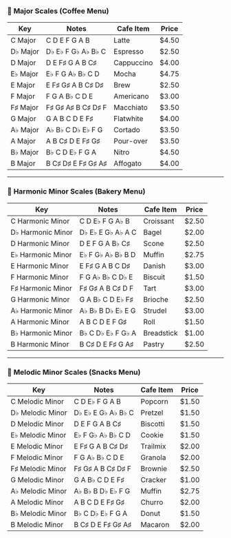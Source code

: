 

### 🌟 **Major Scales (Coffee Menu)**

| Key      | Notes              | Cafe Item    | Price  |
| -------- | ------------------ | ------------ | ------ |
| C Major  | C D E F G A B      | Latte        | $4.50  |
| D♭ Major | D♭ E♭ F G♭ A♭ B♭ C | Espresso     | $2.50  |
| D Major  | D E F♯ G A B C♯    | Cappuccino   | $4.00  |
| E♭ Major | E♭ F G A♭ B♭ C D   | Mocha        | $4.75  |
| E Major  | E F♯ G♯ A B C♯ D♯  | Brew         | $2.50  |
| F Major  | F G A B♭ C D E     | Americano    | $3.00  |
| F♯ Major | F♯ G♯ A♯ B C♯ D♯ F | Macchiato    | $3.50  |
| G Major  | G A B C D E F♯     | Flatwhite    | $4.00  |
| A♭ Major | A♭ B♭ C D♭ E♭ F G  | Cortado      | $3.50  |
| A Major  | A B C♯ D E F♯ G♯   | Pour-over    | $3.50  |
| B♭ Major | B♭ C D E♭ F G A    | Nitro        | $4.50  |
| B Major  | B C♯ D♯ E F♯ G♯ A♯ | Affogato     | $4.00  |

---

### 🌙 **Harmonic Minor Scales (Bakery Menu)**

| Key               | Notes              | Cafe Item    | Price  |
| ----------------- | ------------------ | ------------ | ------ |
| C Harmonic Minor  | C D E♭ F G A♭ B    | Croissant    | $2.50  |
| D♭ Harmonic Minor | D♭ E♭ E G♭ A♭ A C  | Bagel        | $2.00  |
| D Harmonic Minor  | D E F G A B♭ C♯    | Scone        | $2.50  |
| E♭ Harmonic Minor | E♭ F G♭ A♭ B♭ B D  | Muffin       | $2.75  |
| E Harmonic Minor  | E F♯ G A B C D♯    | Danish       | $3.00  |
| F Harmonic Minor  | F G A♭ B♭ C D♭ E   | Biscuit      | $1.50  |
| F♯ Harmonic Minor | F♯ G♯ A B C♯ D F   | Tart         | $3.00  |
| G Harmonic Minor  | G A B♭ C D E♭ F♯   | Brioche      | $2.50  |
| A♭ Harmonic Minor | A♭ B♭ B D♭ E♭ E G  | Strudel      | $3.00  |
| A Harmonic Minor  | A B C D E F G♯     | Roll         | $1.50  |
| B♭ Harmonic Minor | B♭ C D♭ E♭ F G♭ A  | Breadstick   | $1.00  |
| B Harmonic Minor  | B C♯ D E F♯ G A♯   | Pastry       | $2.50  |

---

### 🌅 **Melodic Minor Scales (Snacks Menu)**

| Key              | Notes              | Cafe Item    | Price  |
| ---------------- | ------------------ | ------------ | ------ |
| C Melodic Minor  | C D E♭ F G A B     | Popcorn      | $1.50  |
| D♭ Melodic Minor | D♭ E♭ E G♭ A♭ B♭ C | Pretzel      | $1.50  |
| D Melodic Minor  | D E F G A B C♯     | Biscotti     | $1.50  |
| E♭ Melodic Minor | E♭ F G♭ A♭ B♭ C D  | Cookie       | $1.50  |
| E Melodic Minor  | E F♯ G A B C♯ D♯   | Trailmix     | $2.00  |
| F Melodic Minor  | F G A♭ B♭ C D E    | Granola      | $2.00  |
| F♯ Melodic Minor | F♯ G♯ A B C♯ D♯ F  | Brownie      | $2.50  |
| G Melodic Minor  | G A B♭ C D E F♯    | Cracker      | $1.00  |
| A♭ Melodic Minor | A♭ B♭ B D♭ E♭ F G  | Muffin       | $2.75  |
| A Melodic Minor  | A B C D E F♯ G♯    | Churro       | $2.00  |
| B♭ Melodic Minor | B♭ C D♭ E♭ F G A   | Donut        | $1.50  |
| B Melodic Minor  | B C♯ D E F♯ G♯ A♯  | Macaron      | $2.00  |

